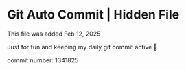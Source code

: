 # Git Auto Commit | Hidden File

This file was added Feb 12, 2025

Just for fun and keeping my daily git commit active 🤪

commit number: 1341825
